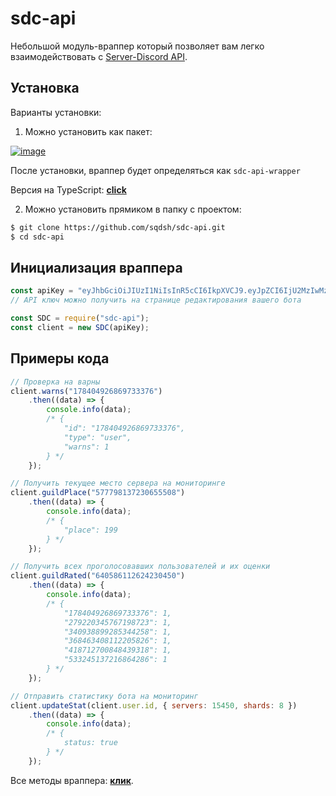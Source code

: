 # sdc-api
Небольшой модуль-враппер который позволяет вам легко взаимодействовать с [Server-Discord API](https://docs.server-discord.com).

## Установка
Варианты установки:

1. Можно установить как пакет:

[
    ![image](https://nodei.co/npm/sdc-api-wrapper.png?downloads=true&stars=true)
](https://www.npmjs.com/package/sdc-api-wrapper)

После установки, враппер будет определяться как `sdc-api-wrapper`

Версия на TypeScript: **[click](https://github.com/sqdsh/sdc-type)**

2. Можно установить прямиком в папку с проектом:
```sh
$ git clone https://github.com/sqdsh/sdc-api.git
$ cd sdc-api
```

## Инициализация враппера
```js
const apiKey = "eyJhbGciOiJIUzI1NiIsInR5cCI6IkpXVCJ9.eyJpZCI6IjU2MzIwMzA3Mjk5MDY0MjE4NiIsInBlcm1zIjowLCJpYXQiOjE1NzcxMjE4NDZ9.Y5qSkDQhOLsLbE6tcyp9e4ua0FtCrN1ykBBe0rJ9TXo";
// API ключ можно получить на странице редактирования вашего бота

const SDC = require("sdc-api");
const client = new SDC(apiKey);
```

## Примеры кода
```js
// Проверка на варны
client.warns("178404926869733376")
    .then((data) => {
        console.info(data);
        /* {
            "id": "178404926869733376",
            "type": "user",
            "warns": 1
        } */
    });

// Получить текущее место сервера на мониторинге
client.guildPlace("577798137230655508")
    .then((data) => {
        console.info(data);
        /* {
            "place": 199
        } */
    });

// Получить всех проголосовавших пользователей и их оценки
client.guildRated("640586112624230450")
    .then((data) => {
        console.info(data);
        /* {
            "178404926869733376": 1,
            "279220345767198723": 1,
            "340938899285344258": 1,
            "368463408112205826": 1,
            "418712700848439318": 1,
            "533245137216864286": 1
        } */
    });

// Отправить статистику бота на мониторинг
client.updateStat(client.user.id, { servers: 15450, shards: 8 })
    .then((data) => {
        console.info(data);
        /* {
            status: true
        } */
    });
```

Все методы враппера: **[клик](https://github.com/sqdsh/sdc-api/blob/master/examples/METHODS.md)**.
